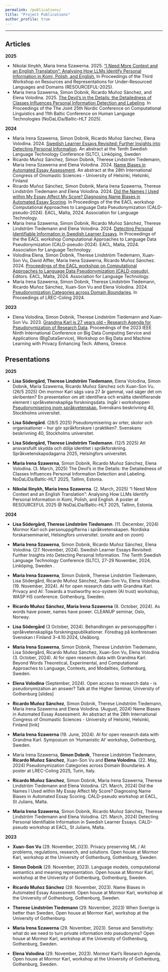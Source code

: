 ```yaml
---
permalink: /publications/
title: "Project Publications"
author_profile: true
---
```


------
## Articles

**2025**
* Nikolai Ilinykh, Maria Irena Szawerna. 2025. [“I Need More Context and an English Translation”: Analysing How LLMs Identify Personal Information in Komi, Polish, and English.](https://aclanthology.org/2025.resourceful-1.32/) In Proceedings of the Third Workshop on Resources and Representations for Under-Resourced Languages and Domains (RESOURCEFUL-2025).
* Maria Irena Szawerna, Simon Dobnik, Ricardo Muñoz Sánchez, and Elena Volodina. 2025. [The Devil’s in the Details: the Detailedness of Classes Influences Personal Information Detection and Labeling](https://aclanthology.org/2025.nodalida-1.70/). In Proceedings of the The Joint 25th Nordic Conference on Computational Linguistics and 11th Baltic Conference on Human Language Technologies (NoDaLiDa/Baltic-HLT 2025).


**2024**
* Maria Irena Szawerna, Simon Dobnik, Ricardo Muñoz Sánchez, Elena Volodina. 2024. [Swedish Learner Essays Revisited: Further Insights into Detecting Personal Information](https://sltc2024.github.io/abstracts/szawerna.pdf). An abstract at the Tenth Swedish Language Technology Conference (SLTC), Linköping, Sweden
* Ricardo Muñoz Sánchez, Simon Dobnik, Therese Lindström Tiedemann, Maria Irena Szawerna and Elena Volodina. 2024. [Name Biases in Automated Essay Assessment](https://researchportal.helsinki.fi/en/publications/name-biases-in-automated-essay-assessment-poster-presentation). An abstract at the 28th International Congress of Onomastic Sciences - University of Helsinki, Helsinki, Finland 
* Ricardo Muñoz Sánchez, Simon Dobnik, Maria Irena Szawerna, Therese Lindström Tiedemann and Elena Volodina. 2024. [Did the Names I Used within My Essay Affect My Score? Diagnosing Name Biases in Automated Essay Scoring](https://aclanthology.org/2024.caldpseudo-1.10/). In Proceedings of the the EACL workshop Computational Approaches to Language Data Pseudonymization (CALD-pseudo-2024). EACL, Malta, 2024. Association for Language Technology. 
* Maria Irena Szawerna, Simon Dobnik, Ricardo Muñoz Sánchez, Therese Lindström Tiedemann and Elena Volodina. 2024. [Detecting Personal Identifiable Information in Swedish Learner Essays](https://aclanthology.org/2024.caldpseudo-1.7/). In Proceedings of the the EACL workshop Computational Approaches to Language Data Pseudonymization (CALD-pseudo-2024). EACL, Malta, 2024. Association for Language Technology.
* Volodina Elena, Simon Dobnik, Therese Lindström Tiedemann, Xuan-Son Vu, David Alfter, Maria Irena Szawerna, Ricardo Muñoz Sánchez. 2024. [Proceedings of the EACL workshop on Computational Approaches to Language Data Pseudonymization (CALD-pseudo)](https://aclanthology.org/2024.caldpseudo-1.0/), Editors. EACL, Malta, 2024. Association for Language Technology.
* Maria Irena Szawerna, Simon Dobnik, Therese Lindström Tiedemann, Ricardo Muñoz Sánchez, Xuan-Son Vu and Elena Volodina. 2024. [Pseudonymization Categories across Domain Boundaries](https://aclanthology.org/2024.lrec-main.1164/). In Proceedings of LREC-Coling 2024.


**2023**

* Elena Volodina, Simon Dobnik, Therese Lindström Tiedemann and Xuan-Son Vu. 2023. [Grandma Karl is 27 years old – Research Agenda for Pseudonymization of Research Data](https://conferences.computer.org/cisosepub/pdfs/BigDataService2023-6X6dTK9dbY3khFk7JNapTA/337900a229/337900a229.pdf). Proceedings of the 2023 IEEE Ninth International Conference on Big Data Computing Service and Applications (BigDataService), Workshop on Big Data and Machine Learning with Privacy Enhancing Tech. Athens, Greece.


## Presentations

**2025**

* **Lisa Södergård, Therese Lindström Tiedemann**, Elena Volodina, Simon Dobnik, Maria Szawerna, Ricardo Muñoz Sánchez och Xuan-Son Vu. (26/5 2025) Om mormor Karl sägs vara 27 år gammal, vad säger det om skribenten? En presentation
om att identifiera och ersätta identifierande element i språkvetenskapliga forskningsdata. Ingår i workshoppen [Pseudonymisering inom språkvetenskap.](https://mormor-karl.github.io/events/svenskans-beskrivning/) Svenskans beskrivning 40, Stockholms universitet.

* **Lisa Södergård**. (28/5 2025) Pseudonymisering av orter, skolor och organisationer – hur gör språkforskare i
praktiken?. Svenskans beskrivning 40, Stockholms universitet.

* **Lisa Södergård, Therese Lindström Tiedemann**. (12/5 2025) Att ansvarsfullt skydda och dölja identitet i språkforskning. Språkvetenskapsdagarna 2025, Helsingfors universitet.

* **Maria Irena Szawerna**,  Simon Dobnik, Ricardo Muñoz Sánchez, Elena Volodina. (3. March, 2025) The Devil’s in the Details: the Detailedness of Classes Influences Personal Information Detection and Labeling. NoDaLiDa/Baltic-HLT 2025, Tallinn, Estonia.

* **Nikolai Ilinykh, Maria Irena Szawerna**. (2. March, 2025) “I Need More Context and an English Translation”: Analysing How LLMs Identify Personal Information in Komi, Polish, and English. A poster at RESOURCEFUL 2025 @ NoDaLiDa/Baltic-HLT 2025, Tallinn, Estonia.


**2024**

* **Lisa Södergård, Therese Lindström Tiedemann**. (11. December, 2024) Mormor Karl och personuppgifterna i språkvetenskapen. Nordiska forskarseminariet, Helsingfors universitet. (onsite and on zoom)

* **Maria Irena Szawerna**, Simon Dobnik, Ricardo Muñoz Sánchez, Elena Volodina. (27. November, 2024). Swedish Learner Essays Revisited: Further Insights into Detecting Personal Information.
The Tenth Swedish Language Technology Conference (SLTC), 27-29 November, 2024, Linköping, Sweden .

* **Maria Irena Szawerna**, Simon Dobnik, Therese Lindström Tiedemann, Lisa Södergård, Ricardo Muñoz Sánchez, Xuan-Son Vu, Elena Volodina. (19. November, 2024). AI for open research data with Grandma Karl. Privacy and AI: Towards a trustworthy eco-system (AI trust) workshop, WASP HS conference. Gothenburg, Sweden. 

* **Ricardo Muñoz Sánchez, Maria Irena Szawerna** (8. October, 2024). As words have power, names have power. CLEANUP seminar, Oslo, Norway.   

* **Lisa Södergård** (3 October, 2024). Behandlingen av personuppgifter i språkvetenskapliga forskningspublikationer. Föredrag på konferensen Svenskan i Finland 3–4.10.2024, Uleåborg.

* **Maria Irena Szawerna**, Simon Dobnik, Therese Lindström Tiedemann, Lisa Södergård, Ricardo Muñoz Sánchez, Xuan-Son Vu, Elena Volodina (3. October, 2024). AI for open research data with Grandma Karl. Beyond Words Theoretical, Experimental, and Computational Approaches to Language, Contexts, and Modalities, Gothenburg, Sweden.

* **Elena Volodina** (September, 2024). Open access to research data - is pseudonymization an answer? Talk at the Higher Seminar, University of Gothenburg [slides]

* **Ricardo Muñoz Sánchez**, Simon Dobnik, Therese Lindström Tiedemann, Maria Irena Szawerna and Elena Volodina. (August, 2024) Name Biases in Automated Essay Assessment. An abstract at the 28th International Congress of Onomastic Sciences - University of Helsinki, Helsinki, Finland [link]

* **Maria Irena Szawerna** (19. June, 2024). AI for open research data with Grandma Karl. Symposium on ‘Humanistic AI’ workshop, Gothenburg, Sweden.

* Maria Irena Szawerna, **Simon Dobnik**, Therese Lindström Tiedemann, **Ricardo Muñoz Sánchez**, Xuan-Son Vu and **Elena Volodina**. (22. May, 2024) Pseudonymization Categories across Domain Boundaries. A poster at LREC-Coling 2025, Turin, Italy.

* **Ricardo Muñoz Sánchez**, Simon Dobnik, Maria Irena Szawerna, Therese Lindström Tiedemann and Elena Volodina. (21. March, 2024) Did the Names I Used within My Essay Affect My Score? Diagnosing Name Biases in Automated Essay Scoring. CALD-pseudo workshop at EACL, St Julians, Malta.

* **Maria Irena Szawerna**, Simon Dobnik, Ricardo Muñoz Sánchez, Therese Lindström Tiedemann and Elena Volodina. (21. March, 2024) Detecting Personal Identifiable Information in Swedish Learner Essays. CALD-pseudo workshop at EACL, St Julians, Malta.


**2023**

* **Xuan-Son Vu** (29. November, 2023). Privacy preserving ML / AI: problems, regulations, research, and solutions.  Open house at Mormor Karl, workshop at the University of Gothenburg, Gothenburg, Sweden.

* **Simon Dobnik** (29. November, 2023). Language models, computational semantics and meaning representation.  Open house at Mormor Karl, workshop at the University of Gothenburg, Gothenburg, Sweden.

* **Ricardo Muñoz Sánchez** (29. November, 2023). Name Biases in Automated Essay Assessment.  Open house at Mormor Karl, workshop at the University of Gothenburg, Gothenburg, Sweden.

* **Therese Lindström Tiedemann** (29. November, 2023) When Sverige is better than Sweden, Open house at Mormor Karl, workshop at the University of Gothenburg.

* **Maria Irena Szawerna** (29. November, 2023). Sense and Sensitivity: what do we need to turn private information into pseudonyms? Open house at Mormor Karl, workshop at the University of Gothenburg, Gothenburg, Sweden.

* **Elena Volodina** (29. November, 2023). Mormor Karl’s Research Agenda.  Open house at Mormor Karl, workshop at the University of Gothenburg, Gothenburg, Sweden.



<!-- // TODO - Add texbib support -->
